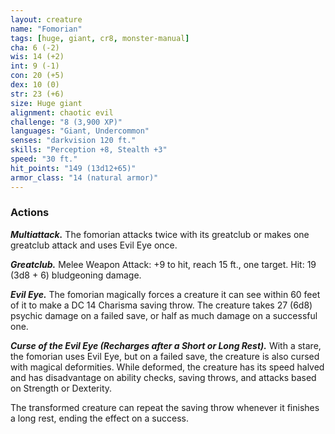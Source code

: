 ```yaml
---
layout: creature
name: "Fomorian"
tags: [huge, giant, cr8, monster-manual]
cha: 6 (-2)
wis: 14 (+2)
int: 9 (-1)
con: 20 (+5)
dex: 10 (0)
str: 23 (+6)
size: Huge giant
alignment: chaotic evil
challenge: "8 (3,900 XP)"
languages: "Giant, Undercommon"
senses: "darkvision 120 ft."
skills: "Perception +8, Stealth +3"
speed: "30 ft."
hit_points: "149 (13d12+65)"
armor_class: "14 (natural armor)"
---
```


### Actions

***Multiattack.*** The fomorian attacks twice with its greatclub or makes one greatclub attack and uses Evil Eye once.

***Greatclub.*** Melee Weapon Attack: +9 to hit, reach 15 ft., one target. Hit: 19 (3d8 + 6) bludgeoning damage.

***Evil Eye.*** The fomorian magically forces a creature it can see within 60 feet of it to make a DC 14 Charisma saving throw. The creature takes 27 (6d8) psychic damage on a failed save, or half as much damage on a successful one.

***Curse of the Evil Eye (Recharges after a Short or Long Rest).*** With a stare, the fomorian uses Evil Eye, but on a failed save, the creature is also cursed with magical deformities. While deformed, the creature has its speed halved and has disadvantage on ability checks, saving throws, and attacks based on Strength or Dexterity.

The transformed creature can repeat the saving throw whenever it finishes a long rest, ending the effect on a success.
